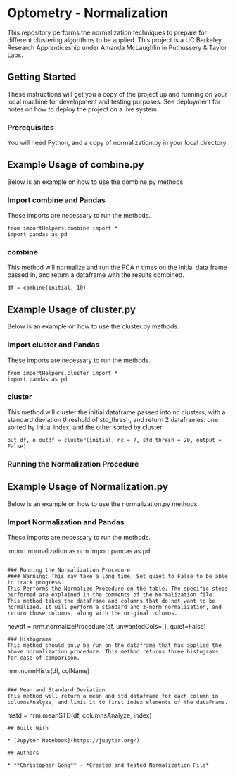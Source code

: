 # Optometry - Normalization

This repository performs the normalization techniques to prepare for different clustering algorithms to be applied. This project is a UC Berkeley Research Apprenticeship under Amanda McLaughlin in Puthussery & Taylor Labs. 

## Getting Started

These instructions will get you a copy of the project up and running on your local machine for development and testing purposes. See deployment for notes on how to deploy the project on a live system.

### Prerequisites

You will need Python, and a copy of normalization.py in your local directory.

## Example Usage of combine.py

Below is an example on how to use the combine.py methods.

### Import combine and Pandas

These imports are necessary to run the methods.

```
from importHelpers.combine import *
import pandas as pd
```

### combine
This method will normalize and run the PCA n times on the initial data frame passed in, and return a dataframe with the results combined.

```
df = combine(initial, 10)
```

## Example Usage of cluster.py

Below is an example on how to use the cluster.py methods.

### Import cluster and Pandas

These imports are necessary to run the methods.

```
from importHelpers.cluster import *
import pandas as pd
```

### cluster
This method will cluster the initial dataframe passed into nc clusters, with a standard deviation threshold of std_thresh, and return 2 dataframes: one sorted by initial index, and the other sorted by cluster.

```
out_df, o_outdf = cluster(initial, nc = 7, std_thresh = 20, output = False)
```
### Running the Normalization Procedure

## Example Usage of Normalization.py

Below is an example on how to use the normalization.py methods.

### Import Normalization and Pandas

These imports are necessary to run the methods.


import normalization as nrm
import pandas as pd
```

### Running the Normalization Procedure
#### Warning: This may take a long time. Set quiet to False to be able to track progress. 
This Performs the Normalize Procedure on the table. The specific steps performed are explained in the comments of the Normalization file. This method takes the dataFrame and columns that do not want to be normalized. It will perform a standard and z-norm normalization, and return those columns, along with the original columns.

```
newdf = nrm.normalizeProcedure(df, unwantedCols=[], quiet=False)
```
### Histograms
This method should only be run on the dataframe that has applied the above normalization procedure. This method returns three histograms for ease of comparison.

```
nrm.normHists(df, colName)
```

### Mean and Standard Deviation
This method will return a mean and std dataframe for each column in columnsAnalyze, and limit it to first index elements of the dataFrame.

```
mstd = nrm.meanSTD(df, columnsAnalyze, index)
```
## Built With

* [Jupyter Notebook](https://jupyter.org/)

## Authors

* **Christopher Gong** - *Created and tested Normalization File*
